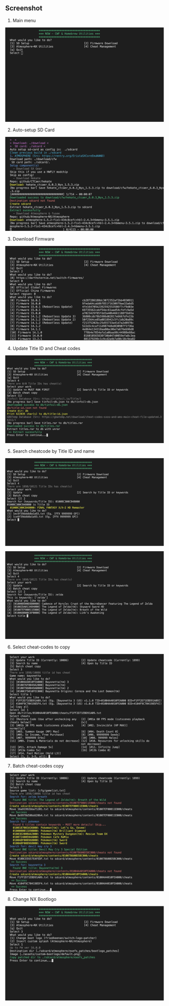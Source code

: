 ## Screenshot
1. Main menu

![Batch cheat-codes copy](/docs/main-menu.png)

2. Auto-setup SD Card

![Auto-setup SD Card](/docs/auto-setup-sdcard.png)

3. Download Firmware

![Download Firmware](/docs/download-fw-from-darthsternie.png)

4. Update Title ID and Cheat codes

![Update Title ID and Cheat codes](/docs/update-titleid-and-cheatcodes.png)

5. Search cheatcode by Title ID and name

![Search cheatcode by Title ID](/docs/cheat-search-by-titleid.png)

![Search cheatcode by name](/docs/cheat-search-by-name.png)

6. Select cheat-codes to copy

![Select cheat-codes to copy](/docs/select-cheatcodes-to-copy.png)

7. Batch cheat-codes copy

![Batch cheat-codes copy](/docs/batch-copy-cheatcodes.png)

8. Change NX Bootlogo

![Change NX Bootlogo](/docs/change-nx-bootlogo.png)
